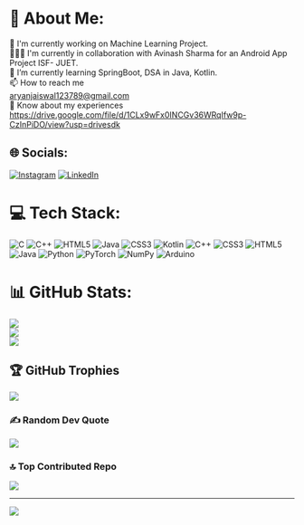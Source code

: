 # 💫 About Me:
🔭 I'm currently working on Machine Learning Project.<br>🧑‍🤝‍🧑 I'm currently in collaboration with Avinash Sharma for an Android App Project ISF- JUET.<br>🌱 I’m currently learning SpringBoot, DSA in Java, Kotlin.<br>📫 How to reach me<br>aryanjaiswal123789@gmail.com<br>📄 Know about my experiences <br>https://drive.google.com/file/d/1CLx9wFx0INCGv36WRqIfw9p-CzInPiDO/view?usp=drivesdk


## 🌐 Socials:
[![Instagram](https://img.shields.io/badge/Instagram-%23E4405F.svg?logo=Instagram&logoColor=white)](https://instagram.com/aryan._eee) [![LinkedIn](https://img.shields.io/badge/LinkedIn-%230077B5.svg?logo=linkedin&logoColor=white)](https://linkedin.com/in/Aryanjaiswal1) 

# 💻 Tech Stack:
![C](https://img.shields.io/badge/c-%2300599C.svg?style=flat-square&logo=c&logoColor=white) ![C++](https://img.shields.io/badge/c++-%2300599C.svg?style=flat-square&logo=c%2B%2B&logoColor=white) ![HTML5](https://img.shields.io/badge/html5-%23E34F26.svg?style=flat-square&logo=html5&logoColor=white) ![Java](https://img.shields.io/badge/java-%23ED8B00.svg?style=flat-square&logo=openjdk&logoColor=white) ![CSS3](https://img.shields.io/badge/css3-%231572B6.svg?style=flat-square&logo=css3&logoColor=white) ![Kotlin](https://img.shields.io/badge/kotlin-%237F52FF.svg?style=flat-square&logo=kotlin&logoColor=white) ![C++](https://img.shields.io/badge/c++-%2300599C.svg?style=flat-square&logo=c%2B%2B&logoColor=white) ![CSS3](https://img.shields.io/badge/css3-%231572B6.svg?style=flat-square&logo=css3&logoColor=white) ![HTML5](https://img.shields.io/badge/html5-%23E34F26.svg?style=flat-square&logo=html5&logoColor=white) ![Java](https://img.shields.io/badge/java-%23ED8B00.svg?style=flat-square&logo=openjdk&logoColor=white) ![Python](https://img.shields.io/badge/python-3670A0?style=flat-square&logo=python&logoColor=ffdd54) ![PyTorch](https://img.shields.io/badge/PyTorch-%23EE4C2C.svg?style=flat-square&logo=PyTorch&logoColor=white) ![NumPy](https://img.shields.io/badge/numpy-%23013243.svg?style=flat-square&logo=numpy&logoColor=white) ![Arduino](https://img.shields.io/badge/-Arduino-00979D?style=flat-square&logo=Arduino&logoColor=white)
# 📊 GitHub Stats:
![](https://github-readme-stats.vercel.app/api?username=Aryan123aryan&theme=dark&hide_border=false&include_all_commits=true&count_private=true)<br/>
![](https://github-readme-streak-stats.herokuapp.com/?user=Aryan123aryan&theme=dark&hide_border=false)<br/>
![](https://github-readme-stats.vercel.app/api/top-langs/?username=Aryan123aryan&theme=dark&hide_border=false&include_all_commits=true&count_private=true&layout=compact)

## 🏆 GitHub Trophies
![](https://github-profile-trophy.vercel.app/?username=Aryan123aryan&theme=radical&no-frame=false&no-bg=true&margin-w=4)

### ✍️ Random Dev Quote
![](https://quotes-github-readme.vercel.app/api?type=horizontal&theme=radical)

### 🔝 Top Contributed Repo
![](https://github-contributor-stats.vercel.app/api?username=Aryan123aryan&limit=5&theme=dark&combine_all_yearly_contributions=true)

---
[![](https://visitcount.itsvg.in/api?id=Aryan123aryan&icon=0&color=0)](https://visitcount.itsvg.in)

<!-- Proudly created with GPRM ( https://gprm.itsvg.in ) -->
